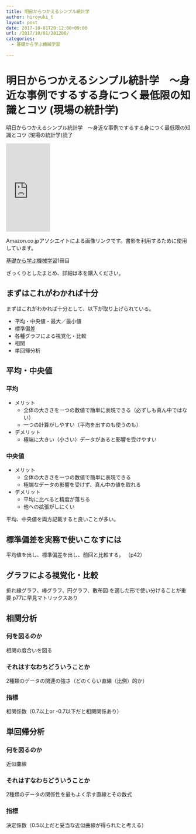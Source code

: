 ```yaml
---
title: 明日からつかえるシンプル統計学
author: hiroyuki_t
layout: post
date: 2017-10-01T20:12:00+09:00
url: /2017/10/01/201200/
categories:
  - 基礎から学ぶ機械学習
  
---
```


# 明日からつかえるシンプル統計学　～身近な事例でするする身につく最低限の知識とコツ (現場の統計学)

明日からつかえるシンプル統計学　～身近な事例でするする身につく最低限の知識とコツ (現場の統計学)読了

<iframe style="width:120px;height:240px;" marginwidth="0" marginheight="0" scrolling="no" frameborder="0" src="https://rcm-fe.amazon-adsystem.com/e/cm?ref=qf_sp_asin_til&t=tflare0f-22&m=amazon&o=9&p=8&l=as1&IS2=1&detail=1&asins=4774150541&linkId=086361d41d2fe56edbffff702ca2081a&bc1=000000&lt1=_top&fc1=333333&lc1=0066c0&bg1=ffffff&f=ifr">
    </iframe>
    
Amazon.co.jpアソシエイトによる画像リンクです。書影を利用するために使用しています。


[基礎から学ぶ機械学習](https://d.tflare.com/2017/10/01/194900/)1冊目

ざっくりとしたまとめ、詳細は本を購入ください。

## まずはこれがわかれば十分

まずはこれがわかれば十分として、以下が取り上げられている。

- 平均・中央値・最大／最小値
- 標準偏差
- 各種グラフによる視覚化・比較
- 相関
- 単回帰分析

## 平均・中央値
### 平均
- メリット
    - 全体の大きさを一つの数値で簡単に表現できる（必ずしも真ん中ではない）
    - 一つの計算がしやすい（平均を出すのも使うのも）
- デメリット
    - 極端に大きい（小さい）データがあると影響を受けやすい

### 中央値
- メリット
    - 全体の大きさを一つの数値で簡単に表現できる
    - 極端なデータの影響を受けず、真ん中の値を取れる
- デメリット
    - 平均に比べると精度が落ちる
    - 他への拡張がしにくい

平均、中央値を両方記載すると良いことが多い。


## 標準偏差を実務で使いこなすには
平均値を出し、標準偏差を出し、前回と比較する。
（p42）

## グラフによる視覚化・比較
折れ線グラフ、棒グラフ、円グラフ、散布図
を適した形で使い分けることが重要
p77に早見マトリックスあり

## 相関分析
### 何を図るのか
相関の度合いを図る
### それはすなわちどういうことか
2種類のデータの関連の強さ（どのくらい直線（比例）的か）
### 指標
相関係数（0.7以上or -0.7以下だと相関関係あり）
## 単回帰分析
### 何を図るのか
近似曲線
### それはすなわちどういうことか
2種類のデータの関係性を最もよく示す直線とその数式
### 指標
決定係数（0.5以上だと妥当な近似曲線が得られたと考える）

